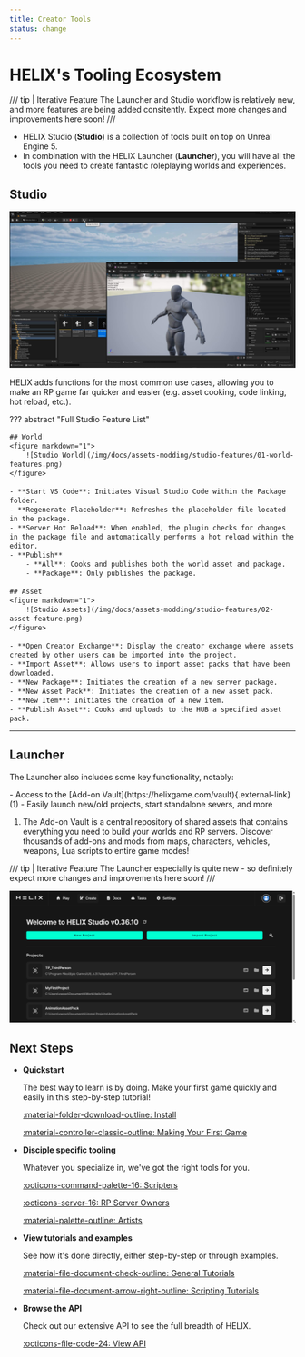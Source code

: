 ```yaml
---
title: Creator Tools
status: change
---
```


# HELIX's Tooling Ecosystem

/// tip | Iterative Feature
The Launcher and Studio workflow is relatively new, and more features are being added consitently. Expect more changes and improvements here soon!
///

- HELIX Studio (**Studio**) is a collection of tools built on top on Unreal Engine 5.
- In combination with the HELIX Launcher (**Launcher**), you will have all the tools you need to create fantastic roleplaying worlds and experiences.

## Studio

![](../_images/getting_started/StudioSpam.jpg)

HELIX adds functions for the most common use cases, allowing you to make an RP game far quicker and easier (e.g. asset cooking, code linking, hot reload, etc.).

??? abstract "Full Studio Feature List"

    ## World
    <figure markdown="1">
        ![Studio World](/img/docs/assets-modding/studio-features/01-world-features.png)
    </figure>

    - **Start VS Code**: Initiates Visual Studio Code within the Package folder.
    - **Regenerate Placeholder**: Refreshes the placeholder file located in the package.
    - **Server Hot Reload**: When enabled, the plugin checks for changes in the package file and automatically performs a hot reload within the editor.
    - **Publish**
        - **All**: Cooks and publishes both the world asset and package.
        - **Package**: Only publishes the package.

    ## Asset
    <figure markdown="1">
        ![Studio Assets](/img/docs/assets-modding/studio-features/02-asset-feature.png)
    </figure>

    - **Open Creator Exchange**: Display the creator exchange where assets created by other users can be imported into the project.
    - **Import Asset**: Allows users to import asset packs that have been downloaded.
    - **New Package**: Initiates the creation of a new server package.
    - **New Asset Pack**: Initiates the creation of a new asset pack.
    - **New Item**: Initiates the creation of a new item.
    - **Publish Asset**: Cooks and uploads to the HUB a specified asset pack.

---

## Launcher

The Launcher also includes some key functionality, notably:

<div class="annotate" markdown>
- Access to the [Add-on Vault](https://helixgame.com/vault){.external-link}(1)
- Easily launch new/old projects, start standalone severs, and more
</div>

1. The Add-on Vault is a central repository of shared assets that contains everything you need to build your worlds and RP servers. Discover thousands of add-ons and mods from maps, characters, vehicles, weapons, Lua scripts to entire game modes!

/// tip | Iterative Feature
The Launcher especially is quite new - so definitely expect more changes and improvements here soon!
///

![](../_images/getting_started/HELIXLauncher.png)

## Next Steps
<div class="grid cards" markdown>

-   __Quickstart__

    The best way to learn is by doing. Make your first game quickly and easily in this step-by-step tutorial!

    [:material-folder-download-outline: Install](install.md)

    [:material-controller-classic-outline: Making Your First Game](firstGame.md)

-   __Disciple specific tooling__

	Whatever you specialize in, we've got the right tools for you. 

    [:octicons-command-palette-16: Scripters](scripters.md)

    [:octicons-server-16: RP Server Owners](rpServerOwners.md)

    [:material-palette-outline: Artists](artists.md)
    
-   __View tutorials and examples__

    See how it's done directly, either step-by-step or through examples.

    [:material-file-document-check-outline: General Tutorials](../tutorials/index.md)

    [:material-file-document-arrow-right-outline: Scripting Tutorials](../scripting/index.md)

-   __Browse the API__

    Check out our extensive API to see the full breadth of HELIX.

    [:octicons-file-code-24: View API](../api/index.md)
</div>

<!-- ToDo: make snippet? -->
<!-- ToDo: maybe appendix for Launcher and Studio tooltips? -->
